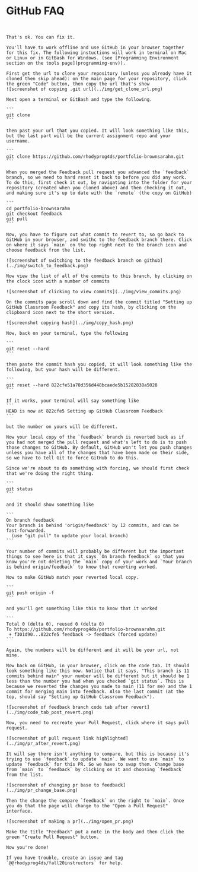 # GitHub FAQ



````{dropdown} Help! I accidentally merged the Feedback Pull Request before my assignment was graded


That's ok. You can fix it.

You'll have to work offline and use GitHub in your browser together for this fix. The following instuctions will work in terminal on Mac or Linux or in GitBash for Windows. (see [Programming Environment section on the tools page](programming-env)).

First get the url to clone your repository (unless you already have it cloned then skip ahead): on the main page for your repository, click the green "Code" button, then copy the url that's show
![screenshot of copying .git url](../img/get_clone_url.png)

Next open a terminal or GitBash and type the following.

```
git clone
```

then past your url that you copied. It will look something like this, but the last part will be the current assignment repo and your username.

```
git clone https://github.com/rhodyprog4ds/portfolio-brownsarahm.git
```

When you merged the Feedback pull request you advanced the `feedback` branch, so we need to hard reset it back to before you did any work. To do this, first check it out, by navigating into the folder for your repository (created when you cloned above) and then checking it out, and making sure it's up to date with the `remote` (the copy on GitHub)

```
cd portfolio-brownsarahm
git checkout feedback
git pull
```

Now, you have to figure out what commit to revert to, so go back to GitHub in your browser, and swithc to the feedback branch there. Click on where it says `main` on the top right next to the branch icon and choose feedback from the list.

![screenshot of switching to the feedback branch on github](../img/switch_to_feedback.png)

Now view the list of all of the commits to this branch, by clicking on the clock icon with a number of commits

![screenshot of clicking to view commits](../img/view_commits.png)

On the commits page scroll down and find the commit titled "Setting up GitHub Classroom Feedback" and copy its hash, by clicking on the clipboard icon next to the short version.

![screenshot copying hash](../img/copy_hash.png)

Now, back on your terminal, type the following

```
git reset --hard
```

then paste the commit hash you copied, it will look something like the following, but your hash will be different.

```
git reset --hard 822cfe51a70d356d448bcaede5b15282838a5028
```

If it works, your terminal will say something like
```
HEAD is now at 822cfe5 Setting up GitHub Classroom Feedback
```

but the number on yours will be different.

Now your local copy of the `feedback` branch is reverted back as if you had not merged the pull request and what's left to do is to push those changes to GitHub. By default, GitHub won't let you push changes unless you have all of the changes that have been made on their side, so we have to tell Git to force GitHub to do this.

Since we're about to do something with forcing, we should first check that we're doing the right thing.

```
git status
```

and it should show something like

```
On branch feedback
Your branch is behind 'origin/feedback' by 12 commits, and can be fast-forwarded.
  (use "git pull" to update your local branch)
```

Your number of commits will probably be different but the important things to see here is that it says `On branch feedback` so that you know you're not deleting the `main` copy of your work and `Your branch is behind origin/feedback` to know that reverting worked.

Now to make GitHub match your reverted local copy.

```
git push origin -f
```

and you'll get something like this to know that it worked

```
Total 0 (delta 0), reused 0 (delta 0)
To https://github.com/rhodyprog4ds/portfolio-brownsarahm.git
 + f301d90...822cfe5 feedback -> feedback (forced update)
```

Again, the numbers will be different and it will be your url, not mine.

Now back on GitHub, in your browser, click on the code tab. It should look something like this now. Notice that it says, "This branch is 11 commits behind main" your number will be different but it should be 1 less than the number you had when you checked `git status`. This is because we reverted the changes you made to main (11 for me) and the 1 commit for merging main into feedback. Also the last commit (at the top, should say "Setting up GitHub Classroom Feedback").

![screenshot of feedback branch code tab after revert](../img/code_tab_post_revert.png)

Now, you need to recreate your Pull Request, click where it says pull request.

![screenshot of pull request link highlighted](../img/pr_after_revert.png)

It will say there isn't anything to compare, but this is because it's trying to use `feedback` to update `main`. We want to use `main` to update `feedback` for this PR. So we have to swap them. Change base from `main` to `feedback` by clicking on it and choosing `feedback` from the list.

![screenshot of changing pr base to feedback](../img/pr_change_base.png)

Then the change the compare `feedback` on the right to `main`. Once you do that the page will change to the "Open a Pull Request" interface.

![screenshot of making a pr](../img/open_pr.png)

Make the title "Feedback" put a note in the body and then click the green "Create Pull Request" button.

Now you're done!

If you have trouble, create an issue and tag `@@rhodyprog4ds/fall20instructors` for help.

````
